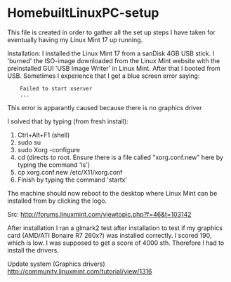 HomebuiltLinuxPC-setup
======================

This file is created in order to gather all the set up steps I have taken for eventually having my Linux Mint 17 up running.

Installation:
I installed the Linux Mint 17 from a sanDisk 4GB USB stick. I 'burned' the ISO-image downloaded from the
Linux Mint website with the preinstalled GUI 'USB Image Writer' in Linux Mint. After that I booted from USB.
Sometimes I experience that I get a blue screen error saying:

        Failed to start xserver
        ...
        
This error is apparantly caused because there is no graphics driver

I solved that by typing (from fresh install):
1. Ctrl+Alt+F1 (shell)
2. sudo su
3. sudo Xorg -configure
4. cd (directs to root. Ensure there is a file called "xorg.conf.new" here by typing the command 'ls')
5. cp xorg.conf.new /etc/X11/xorg.conf
6. Finish by typing the command 'startx'

The machine should now reboot to the desktop where Linux Mint can be installed from by clicking the logo.

Src: http://forums.linuxmint.com/viewtopic.php?f=46&t=103142

After installation
I ran a glmark2 test after installation to test if my graphics card (AMD/ATI Bonaire R7 260x?) was installed correctly.
I scored 190, which is low. I was supposed to get a score of 4000 sth. Therefore I had to install the drivers.


Update system (Graphics drivers)
http://community.linuxmint.com/tutorial/view/1316
